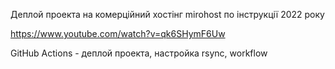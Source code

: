 Деплой проекта на комерційний хостінг mirohost по інструкції 2022 року

https://www.youtube.com/watch?v=qk6SHymF6Uw

GitHub Actions - деплой проекта, настройка rsync, workflow
